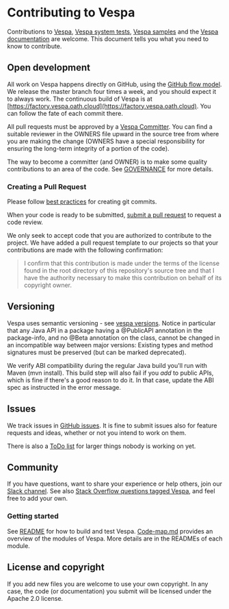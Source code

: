 <!-- Copyright Vespa.ai. Licensed under the terms of the Apache 2.0 license. See LICENSE in the project root. -->

# Contributing to Vespa

Contributions to [Vespa](https://github.com/vespa-engine/vespa),
[Vespa system tests](https://github.com/vespa-engine/system-test),
[Vespa samples](https://github.com/vespa-engine/sample-apps)
and the [Vespa documentation](https://github.com/vespa-engine/documentation) are welcome.
This document tells you what you need to know to contribute.

## Open development

All work on Vespa happens directly on GitHub,
using the [GitHub flow model](https://docs.github.com/en/get-started/using-github/github-flow).
We release the master branch four times a week, and you should expect it to always work.
The continuous build of Vespa is at [https://factory.vespa.oath.cloud](https://factory.vespa.oath.cloud).
You can follow the fate of each commit there.

All pull requests must be approved by a
[Vespa Committer](https://github.com/orgs/vespa-engine/people).
You can find a suitable reviewer in the OWNERS file upward in the source tree from
where you are making the change (OWNERS have a special responsibility for
ensuring the long-term integrity of a portion of the code).

The way to become a committer (and OWNER) is to make some quality contributions
to an area of the code. See [GOVERNANCE](GOVERNANCE.md) for more details.

### Creating a Pull Request

Please follow
[best practices](https://github.com/trein/dev-best-practices/wiki/Git-Commit-Best-Practices)
for creating git commits.

When your code is ready to be submitted,
[submit a pull request](https://docs.github.com/en/pull-requests/collaborating-with-pull-requests/proposing-changes-to-your-work-with-pull-requests/creating-a-pull-request)
to request a code review.

We only seek to accept code that you are authorized to contribute to the project.
We have added a pull request template to our projects so that your contributions are made
with the following confirmation:

> I confirm that this contribution is made under the terms of the license found in the root directory of this repository's source tree and that I have the authority necessary to make this contribution on behalf of its copyright owner.

## Versioning

Vespa uses semantic versioning - see
[vespa versions](https://vespa.ai/releases#versions).
Notice in particular that any Java API in a package having a @PublicAPI
annotation in the package-info, and no @Beta annotation on the class,
cannot be changed in an incompatible way between major versions:
Existing types and method signatures must be preserved
(but can be marked deprecated).

We verify ABI compatibility during the regular Java build you'll run with Maven (mvn install).
This build step will also fail if you _add_ to public APIs, which is fine if there's a good reason
to do it. In that case, update the ABI spec as instructed in the error message.

## Issues

We track issues in [GitHub issues](https://github.com/vespa-engine/vespa/issues).
It is fine to submit issues also for feature requests and ideas, whether or not you intend to work on them.

There is also a [ToDo list](TODO.md) for larger things nobody is working on yet.

## Community

If you have questions, want to share your experience or help others,
join our [Slack channel](http://slack.vespa.ai).
See also [Stack Overflow questions tagged Vespa](https://stackoverflow.com/questions/tagged/vespa),
and feel free to add your own.

### Getting started

See [README](README.md) for how to build and test Vespa.
[Code-map.md](Code-map.md) provides an overview of the modules of Vespa.
More details are in the READMEs of each module.

## License and copyright

If you add new files you are welcome to use your own copyright.
In any case, the code (or documentation) you submit will be licensed
under the Apache 2.0 license.
